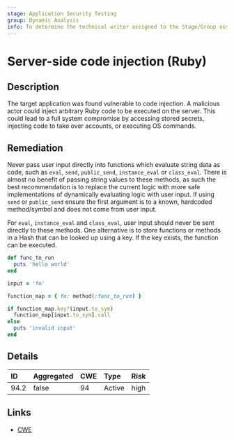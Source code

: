 ```yaml
---
stage: Application Security Testing
group: Dynamic Analysis
info: To determine the technical writer assigned to the Stage/Group associated with this page, see https://handbook.gitlab.com/handbook/product/ux/technical-writing/#assignments
---
```


# Server-side code injection (Ruby)

## Description

The target application was found vulnerable to code injection. A malicious actor could inject arbitrary
Ruby code to be executed on the server. This could lead to a full system compromise by accessing
stored secrets, injecting code to take over accounts, or executing OS commands.

## Remediation

Never pass user input directly into functions which evaluate string data as code, such as `eval`,
`send`, `public_send`, `instance_eval` or `class_eval`. There is almost no benefit of passing string
values to these methods, as such the best recommendation is to replace the current logic with more safe
implementations of dynamically evaluating logic with user input. If using `send` or `public_send` ensure
the first argument is to a known, hardcoded method/symbol and does not come from user input.

For `eval`, `instance_eval` and `class_eval`, user input should never be sent directly to these methods.
One alternative is to store functions or methods in a Hash that can be looked up using a key. If the key
exists, the function can be executed.

```ruby
def func_to_run
  puts 'hello world'
end

input = 'fn'

function_map = { fn: method(:func_to_run) }

if function_map.key?(input.to_sym)
  function_map[input.to_sym].call
else
  puts 'invalid input'
end
```

## Details

| ID | Aggregated | CWE | Type | Risk |
|:---|:--------|:--------|:--------|:--------|
| 94.2 | false | 94 | Active | high |

## Links

- [CWE](https://cwe.mitre.org/data/definitions/94.html)
